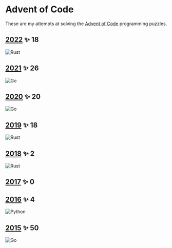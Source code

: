 # Advent of Code

These are my attempts at solving the [Advent of Code](https://adventofcode.com) programming puzzles.

## [2022][2022] ✨ 18
![ Rust][3]
## [2021][2021] ✨ 26
![ Go][1]
## [2020][2020] ✨ 20
![ Go][1]
## [2019][2019] ✨ 18 
![ Rust][3]
## [2018][2018] ✨ 2
![ Rust][3]
## [2017][2017] ✨ 0
## [2016][2016] ✨ 4
![Python][2]
## [2015][2015] ✨ 50
![ Go][1]

[2022]: https://adventofcode.com/2022

[2021]: https://adventofcode.com/2021

[2020]: https://adventofcode.com/2020

[2019]: https://adventofcode.com/2019

[2018]: https://adventofcode.com/2018

[2017]: https://adventofcode.com/2017

[2016]: https://adventofcode.com/2016

[2015]: https://adventofcode.com/2015

[1]: https://img.shields.io/badge/go-%2300ADD8.svg?style=for-the-badge&logo=go&logoColor=white

[2]: https://img.shields.io/badge/python-3670A0?style=for-the-badge&logo=python&logoColor=ffdd54

[3]: https://img.shields.io/badge/rust-%23000000.svg?style=for-the-badge&logo=rust&logoColor=white
